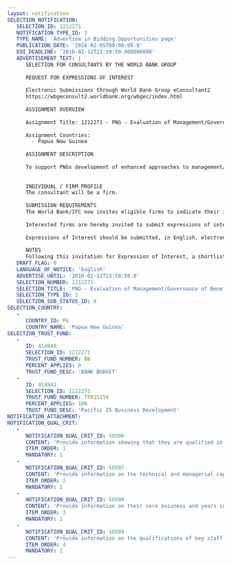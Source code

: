 ```yaml
---
layout: notification
SELECTION_NOTIFICATION: 
   SELECTION_ID: 1212271
   NOTIFICATION_TYPE_ID: 3
   TYPE_NAME: 'Advertise in Bidding Opportunities page'
   PUBLICATION_DATE: '2016-02-05T00:00:00.0'
   EOI_DEADLINE: '2016-02-12T23:59:59.900000000'
   ADVERTISEMENT_TEXT: |
      SELECTION FOR CONSULTANTS BY THE WORLD BANK GROUP
      
      REQUEST FOR EXPRESSIONS OF INTEREST
      
      Electronic Submissions through World Bank Group eConsultant2
      https://wbgeconsult2.worldbank.org/wbgec/index.html
      
      ASSIGNMENT OVERVIEW
      
      Assignment Title: 1212271 - PNG - Evaluation of Management/Governance of Benefit Sharing Revenues & Assets
      
      Assignment Countries:
        - Papua New Guinea
      
      ASSIGNMENT DESCRIPTION
      
      To support PNGs development of enhanced approaches to management/governance of benefit sharing revenues and assets, International Finance Corporation (IFC), part of the World Bank Group, is contracting the services of a Consultant to undertake a review drawing on experiences of sub-sovereign and community/landowner arrangements in PNG and in other mineral/petroleum producing countries, and taking into account recent developments concerning the governance of domestic investment wealth funds. The objective of this review is to evaluate and identify potential models/structures that would ensure effective management and governance of revenues and assets allocated through negotiated benefit sharing agreements.
      
      
      INDIVIDUAL / FIRM PROFILE
      The consultant will be a firm. 
      
      SUBMISSION REQUIREMENTS
      The World Bank/IFC now invites eligible firms to indicate their interest in providing the services.  Interested firms must provide information indicating that they are qualified to perform the services (brochures, description of similar assignments, experience in similar conditions, availability of appropriate skills among staff, etc. for firms; CV and cover letter for individuals).  Please note that the total size of all attachments should be less than 5MB.  Consultants may associate to enhance their qualifications.
      
      Interested firms are hereby invited to submit expressions of interest.
      
      Expressions of Interest should be submitted, in English, electronically through World Bank Group eTendering (https://wbgeconsult2.worldbank.org/wbgec/index.html)
      
      NOTES
      Following this invitation for Expression of Interest, a shortlist of qualified firms will be formally invited to submit proposals.  Shortlisting and selection will be subject to the availability of funding.
   DRAFT_FLAG: 0
   LANGUAGE_OF_NOTICE: 'English'
   ADVERTISE_UNTIL: '2016-02-12T23:59:59.0'
   SELECTION_NUMBER: 1212271
   SELECTION_TITLE: 'PNG - Evaluation of Management/Governance of Benefit Sharing Revenues & Assets'
   SELECTION_TYPE_ID: 2
   SELECTION_SUB_STATUS_ID: 8
SELECTION_COUNTRY: 
   - 
      COUNTRY_ID: PG
      COUNTRY_NAME: 'Papua New Guinea'
SELECTION_TRUST_FUND: 
   - 
      ID: 414940
      SELECTION_ID: 1212271
      TRUST_FUND_NUMBER: BB
      PERCENT_APPLIES: 0
      TRUST_FUND_DESC: 'BANK BUDGET'
   - 
      ID: 414941
      SELECTION_ID: 1212271
      TRUST_FUND_NUMBER: TF015159
      PERCENT_APPLIES: 100
      TRUST_FUND_DESC: 'Pacific IS Business Development'
NOTIFICATION_ATTACHMENT: 
NOTIFICATION_QUAL_CRIT: 
   - 
      NOTIFICATION_QUAL_CRIT_ID: 50506
      CONTENT: 'Provide information showing that they are qualified in the field of the assignment.'
      ITEM_ORDER: 1
      MANDATORY: 1
   - 
      NOTIFICATION_QUAL_CRIT_ID: 50507
      CONTENT: 'Provide information on the technical and managerial capabilities of the firm.'
      ITEM_ORDER: 2
      MANDATORY: 1
   - 
      NOTIFICATION_QUAL_CRIT_ID: 50508
      CONTENT: 'Provide information on their core business and years in business.'
      ITEM_ORDER: 3
      MANDATORY: 1
   - 
      NOTIFICATION_QUAL_CRIT_ID: 50509
      CONTENT: 'Provide information on the qualifications of key staff.'
      ITEM_ORDER: 4
      MANDATORY: 1
---
```


